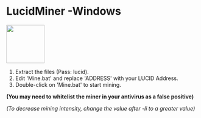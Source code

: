 # LucidMiner -Windows  
  
<img src="https://lucidcoin.io/logo.png" width="100">  
  
  
1. Extract the files (Pass: lucid).  
2. Edit 'Mine.bat' and replace 'ADDRESS' with your LUCID Address.  
3. Double-click on 'Mine.bat' to start mining.  
  
**(You may need to whitelist the miner in your antivirus as a false positive)**  
  
*(To decrease mining intensity, change the value after -li to a greater value)*  
